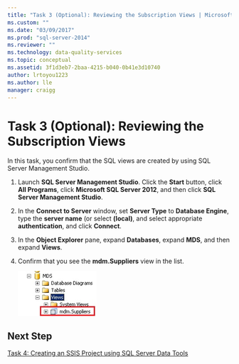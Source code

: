 ```yaml
---
title: "Task 3 (Optional): Reviewing the Subscription Views | Microsoft Docs"
ms.custom: ""
ms.date: "03/09/2017"
ms.prod: "sql-server-2014"
ms.reviewer: ""
ms.technology: data-quality-services
ms.topic: conceptual
ms.assetid: 3f1d3eb7-2baa-4215-b040-0b41e3d10740
author: lrtoyou1223
ms.author: lle
manager: craigg
---
```

# Task 3 (Optional): Reviewing the Subscription Views
  In this task, you confirm that the SQL views are created by using SQL Server Management Studio.  
  
1.  Launch **SQL Server Management Studio**. Click the **Start** button, click **All Programs**, click **Microsoft SQL Server 2012**, and then click **SQL Server Management Studio**.  
  
2.  In the **Connect to Server** window, set **Server Type** to **Database Engine**, type the **server name** (or select **(local)**, and select appropriate **authentication**, and click **Connect**.  
  
3.  In the **Object Explorer** pane, expand **Databases**, expand **MDS**, and then expand **Views**.  
  
4.  Confirm that you see the **mdm.Suppliers** view in the list.  
  
     ![SQL Server Management Studio - mdm.Suppliers View](../../2014/tutorials/media/et-reviewingthesubscriptionviews.jpg "SQL Server Management Studio - mdm.Suppliers View")  
  
## Next Step  
 [Task 4: Creating an SSIS Project using SQL Server Data Tools](../../2014/tutorials/task-4-creating-an-ssis-project-using-sql-server-data-tools.md)